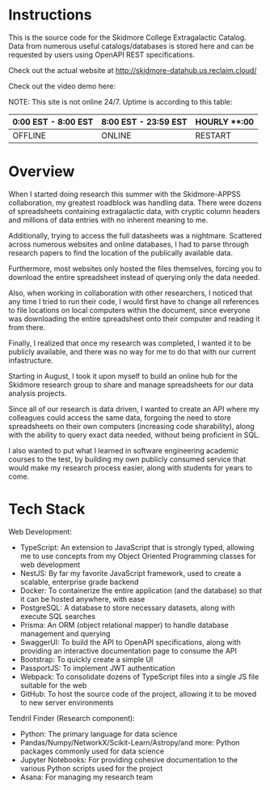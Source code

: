# Instructions

This is the source code for the Skidmore College Extragalactic Catalog. Data from numerous useful catalogs/databases is stored here and can be requested by users using OpenAPI REST specifications.  

Check out the actual website at http://skidmore-datahub.us.reclaim.cloud/

Check out the video demo here: 

NOTE: This site is not online 24/7. Uptime is according to this table:

| 0:00 EST - 8:00 EST | 8:00 EST - 23:59 EST | HOURLY **:00 |
|---------------------|----------------------|--------------|
| OFFLINE             | ONLINE               | RESTART      |



# Overview

When I started doing research this summer with the Skidmore-APPSS collaboration, my greatest roadblock was handling data. There were dozens of spreadsheets containing extragalactic data, with cryptic column headers and millions of data entries with no inherent meaning to me.

Additionally, trying to access the full datasheets was a nightmare. Scattered across numerous websites and online databases, I had to parse through research papers to find the location of the publically available data.

Furthermore, most websites only hosted the files themselves, forcing you to download the entire spreadsheet instead of querying only the data needed.

Also, when working in collaboration with other researchers, I noticed that any time I tried to run their code, I would first have to change all references to file locations on local computers within the document, since everyone was downloading the entire spreadsheet onto their computer and reading it from there.

Finally, I realized that once my research was completed, I wanted it to be publicly available, and there was no way for me to do that with our current infastructure.

Starting in August, I took it upon myself to build an online hub for the Skidmore research group to share and manage spreadsheets for our data analysis projects.

Since all of our research is data driven, I wanted to create an API where my colleagues could access the same data, forgoing the need to store spreadsheets on their own computers (increasing code sharability), along with the ability to query exact data needed, without being proficient in SQL.

I also wanted to put what I learned in software engineering academic courses to the test, by building my own publicly consumed service that would make my research process easier, along with students for years to come.

# Tech Stack

Web Development:

- TypeScript: An extension to JavaScript that is strongly typed, allowing me to use concepts from my Object Oriented Programming classes for web development
- NestJS: By far my favorite JavaScript framework, used to create a scalable, enterprise grade backend
- Docker: To containerize the entire application (and the database) so that it can be hosted anywhere, with ease
- PostgreSQL: A database to store necessary datasets, along with execute SQL searches
- Prisma: An ORM (object relational mapper) to handle database management and querying
- SwaggerUI: To build the API to OpenAPI specifications, along with providing an interactive documentation page to consume the API
- Bootstrap: To quickly create a simple UI
- PassportJS: To implement JWT authentication
- Webpack: To consolidate dozens of TypeScript files into a single JS file suitable for the web
- GitHub: To host the source code of the project, allowing it to be moved to new server environments

Tendril Finder (Research component):
- Python: The primary language for data science
- Pandas/Numpy/NetworkX/Scikit-Learn/Astropy/and more: Python packages commonly used for data science
- Jupyter Notebooks: For providing cohesive documentation to the various Python scripts used for the project
- Asana: For managing my research team

